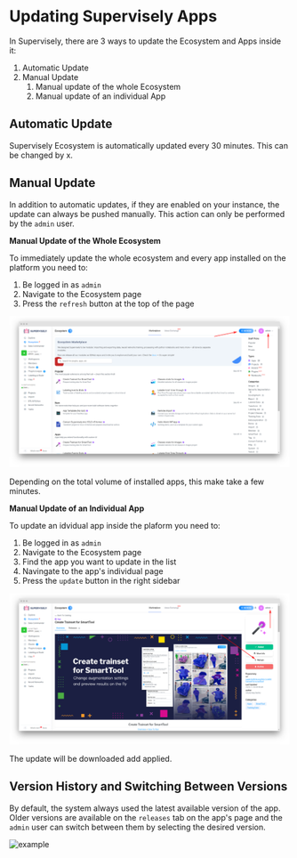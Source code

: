 # Updating Supervisely Apps

In Supervisely, there are 3 ways to update the Ecosystem and Apps inside it:

 1. Automatic Update 
 2. Manual Update
    1. Manual update of the whole Ecosystem
    2. Manual update of an individual App
    
## Automatic Update

Supervisely Ecosystem is automatically updated every 30 minutes. This can be changed by x. 

## Manual Update

In addition to automatic updates, if they are enabled on your instance, the update can always be pushed manually. This action can only be performed by the `admin` user. 
 
 **Manual Update of the Whole Ecosystem**
 
 To immediately update the whole ecosystem and every app installed on the platform you need to:

 1. Be logged in as `admin`
 2. Navigate to the Ecosystem page 
 3. Press the `refresh` button at the top of the page
 
 ![example](./images/screenshot-78-46-75-100-38585-ecosystem-1605864450392.png)
 
 Depending on the total volume of installed apps, this make take a few minutes. 

**Manual Update of an Individual App**

To update an idvidual app inside the plaform you need to:

 1. Be logged in as `admin`
 2. Navigate to the Ecosystem page 
 3. Find the app you want to update in the list
 4. Navingate to the app's individual page
 3. Press the `update` button in the right sidebar
 
   ![example](./images/screenshot-78-46-75-100-38585-ecosystem-apps-create-trainset-for-smarttool-1605864474510.png)
 
 The update will be downloaded add applied.
 
## Version History and Switching Between Versions

By default, the system always used the latest available version of the app. Older versions are available on the `releases` tab on the app's page and the `admin` user can switch between them by selecting the desired version.

 ![example](./images/x)
